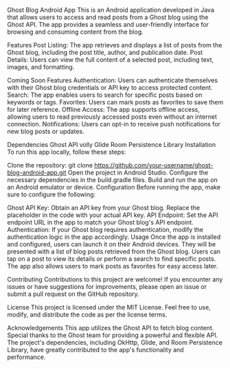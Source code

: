 Ghost Blog Android App
This is an Android application developed in Java that allows users to access and read posts from a Ghost blog using the Ghost API. The app provides a seamless and user-friendly interface for browsing and consuming content from the blog.

Features
Post Listing: The app retrieves and displays a list of posts from the Ghost blog, including the post title, author, and publication date.
Post Details: Users can view the full content of a selected post, including text, images, and formatting.

Coming Soon Features
Authentication: Users can authenticate themselves with their Ghost blog credentials or API key to access protected content.
Search: The app enables users to search for specific posts based on keywords or tags.
Favorites: Users can mark posts as favorites to save them for later reference.
Offline Access: The app supports offline access, allowing users to read previously accessed posts even without an internet connection.
Notifications: Users can opt-in to receive push notifications for new blog posts or updates.

Dependencies
Ghost API
volly
Glide
Room Persistence Library
Installation
To run this app locally, follow these steps:

Clone the repository: git clone https://github.com/your-username/ghost-blog-android-app.git
Open the project in Android Studio.
Configure the necessary dependencies in the build.gradle files.
Build and run the app on an Android emulator or device.
Configuration
Before running the app, make sure to configure the following:

Ghost API Key: Obtain an API key from your Ghost blog. Replace the placeholder in the code with your actual API key.
API Endpoint: Set the API endpoint URL in the app to match your Ghost blog's API endpoint.
Authentication: If your Ghost blog requires authentication, modify the authentication logic in the app accordingly.
Usage
Once the app is installed and configured, users can launch it on their Android devices. They will be presented with a list of blog posts retrieved from the Ghost blog. Users can tap on a post to view its details or perform a search to find specific posts. The app also allows users to mark posts as favorites for easy access later.

Contributing
Contributions to this project are welcome! If you encounter any issues or have suggestions for improvements, please open an issue or submit a pull request on the GitHub repository.

License
This project is licensed under the MIT License. Feel free to use, modify, and distribute the code as per the license terms.

Acknowledgements
This app utilizes the Ghost API to fetch blog content. Special thanks to the Ghost team for providing a powerful and flexible API.
The project's dependencies, including OkHttp, Glide, and Room Persistence Library, have greatly contributed to the app's functionality and performance.
